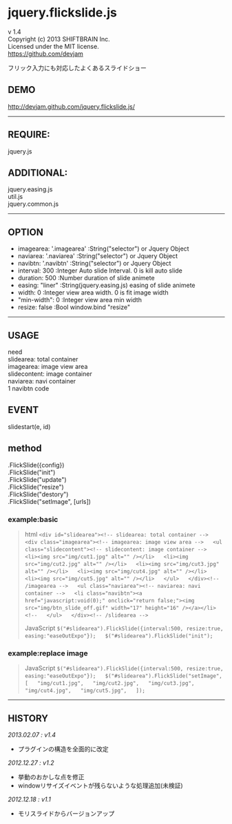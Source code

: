 jquery.flickslide.js
====================
v 1.4  
Copyright (c) 2013 SHIFTBRAIN Inc.  
Licensed under the MIT license.  
https://github.com/devjam  

フリック入力にも対応したよくあるスライドショー  

## DEMO
http://devjam.github.com/jquery.flickslide.js/

---

## REQUIRE:
jquery.js

## ADDITIONAL:
jquery.easing.js  
util.js  
jquery.common.js  

---

## OPTION
- imagearea: '.imagearea'		:String("selector") or Jquery Object
- naviarea: '.naviarea'			:String("selector") or Jquery Object
- navibtn: '.navibtn'				:String("selector") or Jquery Object
- interval: 300							:Integer	Auto slide Interval. 0 is kill auto slide
- duration: 500							:Number 	duration of slide animete
- easing: "liner"						:String(jquery.easing.js)		easing of slide animete
- width: 0									:Integer	view area width. 0 is fit image width
- "min-width": 0						:Integer	view area min width
- resize: false							:Bool			window.bind "resize"

---

## USAGE
need  
slidearea: total container  
imagearea: image view area  
slidecontent: image container  
naviarea: navi container  
1 navibtn code  

## EVENT
slidestart(e, id)  

## method
.FlickSlide({config})  
.FlickSlide("init")  
.FlickSlide("update")  
.FlickSlide("resize")  
.FlickSlide("destory")  
.FlickSlide("setImage", [urls])  


### example:basic
>  html
>  `
>      <div id="slidearea"><!-- slidearea: total container -->  
>  	    <div class="imagearea"><!-- imagearea: image view area -->  
>  		    <ul class="slidecontent"><!-- slidecontent: image container -->  
>  			    <li><img src="img/cut1.jpg" alt="" /></li>  
>  			    <li><img src="img/cut2.jpg" alt="" /></li>  
>  			    <li><img src="img/cut3.jpg" alt="" /></li>  
>  			    <li><img src="img/cut4.jpg" alt="" /></li>  
>  			    <li><img src="img/cut5.jpg" alt="" /></li>  
>  		    </ul>  
>  	    </div><!-- /imagearea -->  
>  	    <ul class="naviarea"><!-- naviarea: navi container -->  
>  		    <li class="navibtn"><a href="javascript:void(0);" onclick="return false;"><img src="img/btn_slide_off.gif" width="17" height="16" /></a></li><!--  
>  	    </ul>  
>      </div><!-- /slidearea -->  
>  `
>  
>  JavaScript
>  `
>      $("#slidearea").FlickSlide({interval:500, resize:true, easing:"easeOutExpo"});  
>      $("#slidearea").FlickSlide("init");  
>  `

### example:replace image
>  JavaScript
>  `
>      $("#slidearea").FlickSlide({interval:500, resize:true, easing:"easeOutExpo"});  
>      $("#slidearea").FlickSlide("setImage", [  
>  	    "img/cut1.jpg",  
>  	    "img/cut2.jpg",  
>  	    "img/cut3.jpg",  
>  	    "img/cut4.jpg",  
>  	    "img/cut5.jpg",  
>      ]);  
>  `

---

## HISTORY
_2013.02.07 : v1.4_
- プラグインの構造を全面的に改定

_2012.12.27 : v1.2_
- 挙動のおかしな点を修正
- windowリサイズイベントが残らないような処理追加(未検証)

_2012.12.18 : v1.1_
- モリスライドからバージョンアップ
